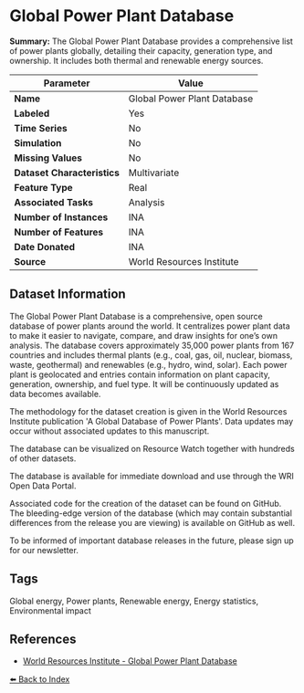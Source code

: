 # Global Power Plant Database

**Summary:** The Global Power Plant Database provides a comprehensive list of power plants globally, detailing their capacity, generation type, and ownership. It includes both thermal and renewable energy sources.

| Parameter | Value |
| --- | --- |
| **Name** | Global Power Plant Database |
| **Labeled** | Yes |
| **Time Series** | No |
| **Simulation** | No |
| **Missing Values** | No |
| **Dataset Characteristics** | Multivariate |
| **Feature Type** | Real |
| **Associated Tasks** | Analysis |
| **Number of Instances** | INA |
| **Number of Features** | INA |
| **Date Donated** | INA |
| **Source** | World Resources Institute |

## Dataset Information

The Global Power Plant Database is a comprehensive, open source database of power plants around the world. It centralizes power plant data to make it easier to navigate, compare, and draw insights for one’s own analysis. The database covers approximately 35,000 power plants from 167 countries and includes thermal plants (e.g., coal, gas, oil, nuclear, biomass, waste, geothermal) and renewables (e.g., hydro, wind, solar). Each power plant is geolocated and entries contain information on plant capacity, generation, ownership, and fuel type. It will be continuously updated as data becomes available.

The methodology for the dataset creation is given in the World Resources Institute publication 'A Global Database of Power Plants'. Data updates may occur without associated updates to this manuscript.

The database can be visualized on Resource Watch together with hundreds of other datasets.

The database is available for immediate download and use through the WRI Open Data Portal.

Associated code for the creation of the dataset can be found on GitHub. The bleeding-edge version of the database (which may contain substantial differences from the release you are viewing) is available on GitHub as well.

To be informed of important database releases in the future, please sign up for our newsletter.

## Tags

Global energy, Power plants, Renewable energy, Energy statistics, Environmental impact

## References

- [World Resources Institute - Global Power Plant Database](https://datasets.wri.org/dataset/globalpowerplantdatabase)

[⬅️ Back to Index](../README.md)
